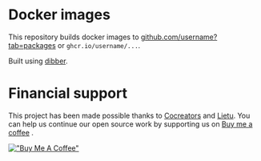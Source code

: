 # Docker images

This repository builds docker images to [github.com/username?tab=packages](https://github.com/lietu?tab=packages) or `ghcr.io/username/...`.

Built using [dibber](https://github.com/lietu/dibber).

# Financial support

This project has been made possible thanks to [Cocreators](https://cocreators.ee) and [Lietu](https://lietu.net). You
can help us continue our open source work by supporting us on [Buy me a coffee](https://www.buymeacoffee.com/cocreators)
.

[!["Buy Me A Coffee"](https://www.buymeacoffee.com/assets/img/custom_images/orange_img.png)](https://www.buymeacoffee.com/cocreators)

